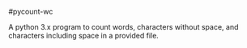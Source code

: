 #pycount-wc

A python 3.x program to count words, characters without space, and characters including space in a provided file.